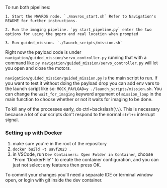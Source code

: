 To run both pipelines:

    1. Start the MAVROS node. `./mavros_start.sh` Refer to Navigation's README for further instructions.
    
    2. Run the imaging pipeline. `py start_pipeline.py` enter the two options for using the gopro and real location when prompted

    3. Run guided_mission. `./launch_scripts/mission.sh`

Right now the payload code is under `navigation/guided_mission/servo_controller.py` running that with a command like `py navigation/guided_mission/servo_controller.py` will let you open and close the motors.

`navigation/guided_mission/guided_mission.py` is the main script to run. If you want to test it without doing the payload drop you can add env vars to the launch script like so: `MOCK_PAYLOAD=y ./launch_scripts/mission.sh`. You can change the `wait_for_imaging` keyword argument of `mission_loop` in the main function to choose whether or not it waits for imaging to be done.

To kill any of the processes early, do ctrl+backslash(`\\`). This is necessary because a lot of our scripts don't respond to the normal `ctrl+c` interrupt signal.

### Setting up with Docker 

1. make sure you're in the root of the repository
2. `docker build -t uavf2023 .`
3. in VSCode, run `Dev Containers: Open Folder in Container`, choose "From 'DockerFile'" to create the container configuration, and you can just not select any features then press OK.

To commit your changes you'll need a separate IDE or terminal window open, or login with git inside the dev container.